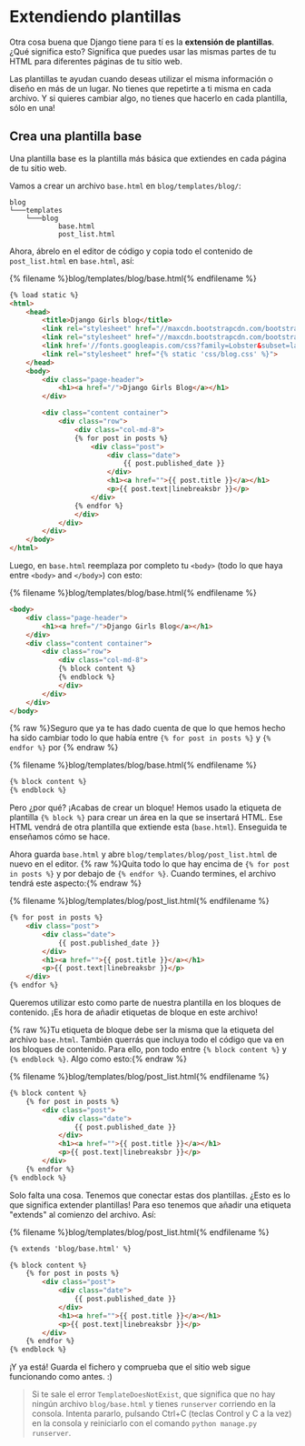 # Extendiendo plantillas

Otra cosa buena que Django tiene para tí es la **extensión de plantillas**. ¿Qué significa esto? Significa que puedes usar las mismas partes de tu HTML para diferentes páginas de tu sitio web.

Las plantillas te ayudan cuando deseas utilizar el misma información o diseño en más de un lugar. No tienes que repetirte a ti misma en cada archivo. Y si quieres cambiar algo, no tienes que hacerlo en cada plantilla, sólo en una!

## Crea una plantilla base

Una plantilla base es la plantilla más básica que extiendes en cada página de tu sitio web.

Vamos a crear un archivo `base.html` en `blog/templates/blog/`:

    blog
    └───templates
        └───blog
                base.html
                post_list.html
    

Ahora, ábrelo en el editor de código y copia todo el contenido de `post_list.html` en `base.html`, así:

{% filename %}blog/templates/blog/base.html{% endfilename %}

```html
{% load static %}
<html>
    <head>
        <title>Django Girls blog</title>
        <link rel="stylesheet" href="//maxcdn.bootstrapcdn.com/bootstrap/3.2.0/css/bootstrap.min.css">
        <link rel="stylesheet" href="//maxcdn.bootstrapcdn.com/bootstrap/3.2.0/css/bootstrap-theme.min.css">
        <link href='//fonts.googleapis.com/css?family=Lobster&subset=latin,latin-ext' rel='stylesheet' type='text/css'>
        <link rel="stylesheet" href="{% static 'css/blog.css' %}">
    </head>
    <body>
        <div class="page-header">
            <h1><a href="/">Django Girls Blog</a></h1>
        </div>

        <div class="content container">
            <div class="row">
                <div class="col-md-8">
                {% for post in posts %}
                    <div class="post">
                        <div class="date">
                            {{ post.published_date }}
                        </div>
                        <h1><a href="">{{ post.title }}</a></h1>
                        <p>{{ post.text|linebreaksbr }}</p>
                    </div>
                {% endfor %}
                </div>
            </div>
        </div>
    </body>
</html>
```

Luego, en `base.html` reemplaza por completo tu `<body>` (todo lo que haya entre `<body>` and `</body>`) con esto:

{% filename %}blog/templates/blog/base.html{% endfilename %}

```html
<body>
    <div class="page-header">
        <h1><a href="/">Django Girls Blog</a></h1>
    </div>
    <div class="content container">
        <div class="row">
            <div class="col-md-8">
            {% block content %}
            {% endblock %}
            </div>
        </div>
    </div>
</body>
```

{% raw %}Seguro que ya te has dado cuenta de que lo que hemos hecho ha sido cambiar todo lo que había entre `{% for post in posts %}` y `{% endfor %}` por {% endraw %}

{% filename %}blog/templates/blog/base.html{% endfilename %}

```html
{% block content %}
{% endblock %}
```

Pero ¿por qué? ¡Acabas de crear un bloque! Hemos usado la etiqueta de plantilla `{% block %}` para crear un área en la que se insertará HTML. Ese HTML vendrá de otra plantilla que extiende esta (`base.html`). Enseguida te enseñamos cómo se hace.

Ahora guarda `base.html` y abre `blog/templates/blog/post_list.html` de nuevo en el editor. {% raw %}Quita todo lo que hay encima de `{% for post in posts %}` y por debajo de `{% endfor %}`. Cuando termines, el archivo tendrá este aspecto:{% endraw %}

{% filename %}blog/templates/blog/post_list.html{% endfilename %}

```html
{% for post in posts %}
    <div class="post">
        <div class="date">
            {{ post.published_date }}
        </div>
        <h1><a href="">{{ post.title }}</a></h1>
        <p>{{ post.text|linebreaksbr }}</p>
    </div>
{% endfor %}
```

Queremos utilizar esto como parte de nuestra plantilla en los bloques de contenido. ¡Es hora de añadir etiquetas de bloque en este archivo!

{% raw %}Tu etiqueta de bloque debe ser la misma que la etiqueta del archivo `base.html`. También querrás que incluya todo el código que va en los bloques de contenido. Para ello, pon todo entre `{% block content %}` y `{% endblock %}`. Algo como esto:{% endraw %}

{% filename %}blog/templates/blog/post_list.html{% endfilename %}

```html
{% block content %}
    {% for post in posts %}
        <div class="post">
            <div class="date">
                {{ post.published_date }}
            </div>
            <h1><a href="">{{ post.title }}</a></h1>
            <p>{{ post.text|linebreaksbr }}</p>
        </div>
    {% endfor %}
{% endblock %}
```

Solo falta una cosa. Tenemos que conectar estas dos plantillas. ¿Esto es lo que significa extender plantillas! Para eso tenemos que añadir una etiqueta "extends" al comienzo del archivo. Así:

{% filename %}blog/templates/blog/post_list.html{% endfilename %}

```html
{% extends 'blog/base.html' %}

{% block content %}
    {% for post in posts %}
        <div class="post">
            <div class="date">
                {{ post.published_date }}
            </div>
            <h1><a href="">{{ post.title }}</a></h1>
            <p>{{ post.text|linebreaksbr }}</p>
        </div>
    {% endfor %}
{% endblock %}
```

¡Y ya está! Guarda el fichero y comprueba que el sitio web sigue funcionando como antes. :)

> Si te sale el error `TemplateDoesNotExist`, que significa que no hay ningún archivo `blog/base.html` y tienes `runserver` corriendo en la consola. Intenta pararlo, pulsando Ctrl+C (teclas Control y C a la vez) en la consola y reiniciarlo con el comando `python manage.py runserver`.